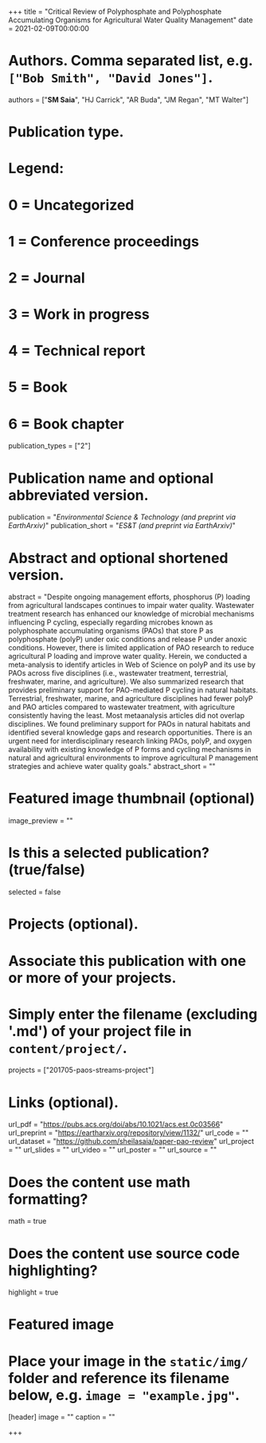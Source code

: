 +++
title = "Critical Review of Polyphosphate and Polyphosphate Accumulating Organisms for Agricultural Water Quality Management"
date = 2021-02-09T00:00:00

# Authors. Comma separated list, e.g. `["Bob Smith", "David Jones"]`.
authors = ["**SM Saia**", "HJ Carrick", "AR Buda", "JM Regan", "MT Walter"]

# Publication type.
# Legend:
# 0 = Uncategorized
# 1 = Conference proceedings
# 2 = Journal
# 3 = Work in progress
# 4 = Technical report
# 5 = Book
# 6 = Book chapter
publication_types = ["2"]

# Publication name and optional abbreviated version.
publication = "*Environmental Science & Technology (and preprint via EarthArxiv)*"
publication_short = "*ES&T (and preprint via EarthArxiv)*"

# Abstract and optional shortened version.
abstract = "Despite ongoing management efforts, phosphorus (P) loading from agricultural landscapes continues to impair water quality. Wastewater treatment research has enhanced our knowledge of microbial mechanisms influencing P cycling, especially regarding microbes known as polyphosphate accumulating organisms (PAOs) that store P as polyphosphate (polyP) under oxic conditions and release P under anoxic conditions. However, there is limited application of PAO research to reduce agricultural P loading and improve water quality. Herein, we conducted a meta-analysis to identify articles in Web of Science on polyP and its use by PAOs across five disciplines (i.e., wastewater treatment, terrestrial, freshwater, marine, and agriculture). We also summarized research that provides preliminary support for PAO-mediated P cycling in natural habitats. Terrestrial, freshwater, marine, and agriculture disciplines had fewer polyP and PAO articles compared to wastewater treatment, with agriculture consistently having the least. Most metaanalysis articles did not overlap disciplines. We found preliminary support for PAOs in natural habitats and identified several knowledge gaps and research opportunities. There is an urgent need for interdisciplinary research linking PAOs, polyP, and oxygen availability with existing knowledge of P forms and cycling mechanisms in natural and agricultural environments to improve agricultural P management strategies and achieve water quality goals."
abstract_short = ""

# Featured image thumbnail (optional)
image_preview = ""

# Is this a selected publication? (true/false)
selected = false

# Projects (optional).
#   Associate this publication with one or more of your projects.
#   Simply enter the filename (excluding '.md') of your project file in `content/project/`.
projects = ["201705-paos-streams-project"]

# Links (optional).
url_pdf = "https://pubs.acs.org/doi/abs/10.1021/acs.est.0c03566"
url_preprint = "https://eartharxiv.org/repository/view/1132/"
url_code = ""
url_dataset = "https://github.com/sheilasaia/paper-pao-review"
url_project = ""
url_slides = ""
url_video = ""
url_poster = ""
url_source = ""

# Does the content use math formatting?
math = true

# Does the content use source code highlighting?
highlight = true

# Featured image
# Place your image in the `static/img/` folder and reference its filename below, e.g. `image = "example.jpg"`.
[header]
image = ""
caption = ""

+++